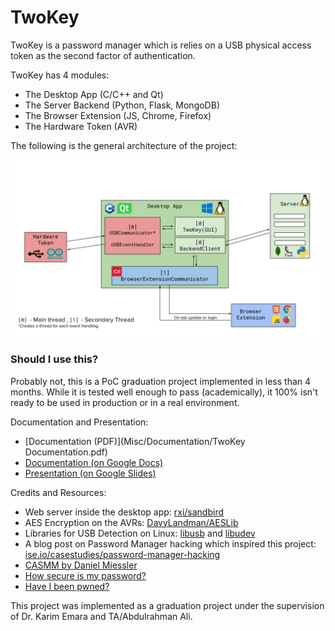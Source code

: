 # TwoKey

TwoKey is a password manager which is relies on a USB physical access token as the second factor of authentication.


TwoKey has 4 modules:
 - The Desktop App (C/C++ and Qt)
 - The Server Backend (Python, Flask, MongoDB)
 - The Browser Extension (JS, Chrome, Firefox)
 - The Hardware Token (AVR)


The following is the general architecture of the project:

![](Misc/Architecture.png)


### Should I use this? 

Probably not, this is a PoC graduation project implemented in less than 4 months. While it is tested well enough to pass (academically), it 100% isn't ready to be used in production or in a real environment.





Documentation and Presentation:
 - [Documentation (PDF)](Misc/Documentation/TwoKey Documentation.pdf)
 - [Documentation (on Google Docs)](https://docs.google.com/document/d/1EKH_7GnC5Gk7F7UE59FQuZhJ4n82jdFRYTa4lHULmrA/edit?usp=sharing)
 - [Presentation (on Google Slides)](https://docs.google.com/presentation/d/15kjcTesO-ccG5K21x3QOe8d7D0Zuf3NYI-c2UDwzBeA/edit?usp=sharing)


Credits and Resources: 

 - Web server inside the desktop app: [rxi/sandbird](https://github.com/rxi/sandbird)
 - AES Encryption on the AVRs: [DavyLandman/AESLib](https://github.com/DavyLandman/AESLib)
 - Libraries for USB Detection on Linux: [libusb](https://libusb.info/) and [libudev](https://www.freedesktop.org/software/systemd/man/libudev.html)
 - A blog post on Password Manager hacking which inspired this project: [ise.io/casestudies/password-manager-hacking](https://www.ise.io/casestudies/password-manager-hacking/)
 - [CASMM by Daniel Miessler](https://danielmiessler.com/blog/casmm-consumer-authentication-security-maturity-model/)
 - [How secure is my password?](https://www.security.org/how-secure-is-my-password/)
 - [Have I been pwned?](https://haveibeenpwned.com/)


This project was implemented as a graduation project under the supervision of Dr. Karim Emara and TA/Abdulrahman Ali.
